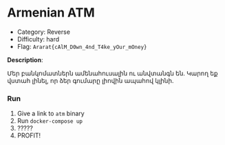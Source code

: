 # Armenian ATM

* Category: Reverse
* Difficulty: hard
* Flag: `Ararat{cAlM_D0wn_4nd_T4ke_yOur_mOney}`

**Description**:

Մեր բանկոմատներն ամենահուսալին ու անվտանգն են. Կարող եք վստահ լինել, որ ձեր գումարը լիովին ապահով կլինի.

### Run

1. Give a link to `atm` binary
2. Run `docker-compose up`
3. ?????
4. PROFIT!
